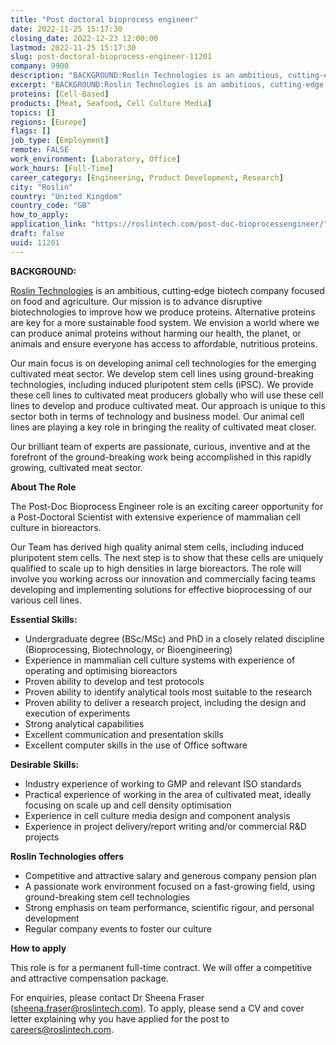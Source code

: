 ```yaml
---
title: "Post doctoral bioprocess engineer"
date: 2022-11-25 15:17:30
closing_date: 2022-12-23 12:00:00
lastmod: 2022-11-25 15:17:30
slug: post-doctoral-bioprocess-engineer-11201
company: 9900
description: "BACKGROUND:Roslin Technologies is an ambitious, cutting‐edge biotech company focused on food and agriculture. Our mission is to advance disruptive biotechnologies to improve how we produce proteins. Alternative proteins are key for a more sustainable food system. We envision a world where we can produce animal proteins without harming our health, the planet, or animals and ensure everyone has access to affordable, nutritious proteins."
excerpt: "BACKGROUND:Roslin Technologies is an ambitious, cutting‐edge biotech company focused on food and agriculture. Our mission is to advance disruptive biotechnologies to improve how we produce proteins. Alternative proteins are key for a more sustainable food system. We envision a world where we can produce animal proteins without harming our health, the planet, or animals and ensure everyone has access to affordable, nutritious proteins."
proteins: [Cell-Based]
products: [Meat, Seafood, Cell Culture Media]
topics: []
regions: [Europe]
flags: []
job_type: [Employment]
remote: FALSE
work_environment: [Laboratory, Office]
work_hours: [Full-Time]
career_category: [Engineering, Product Development, Research]
city: "Roslin"
country: "United Kingdom"
country_code: "GB"
how_to_apply: 
application_link: "https://roslintech.com/post-doc-bioprocessengineer/"
draft: false
uuid: 11201
---
```

**BACKGROUND:**

[Roslin Technologies](https://roslintech.com/) is an ambitious,
cutting‐edge biotech company focused on food and agriculture. Our
mission is to advance disruptive biotechnologies to improve how we
produce proteins. Alternative proteins are key for a more sustainable
food system. We envision a world where we can produce animal proteins
without harming our health, the planet, or animals and ensure everyone
has access to affordable, nutritious proteins.

Our main focus is on developing animal cell technologies for the
emerging cultivated meat sector. We develop stem cell lines using
ground-breaking technologies, including induced pluripotent stem cells
(iPSC). We provide these cell lines to cultivated meat producers
globally who will use these cell lines to develop and produce cultivated
meat. Our approach is unique to this sector both in terms of technology
and business model. Our animal cell lines are playing a key role in
bringing the reality of cultivated meat closer.

Our brilliant team of experts are passionate, curious, inventive and at
the forefront of the ground-breaking work being accomplished in this
rapidly growing, cultivated meat sector.

**About The Role**

The Post-Doc Bioprocess Engineer role is an exciting career opportunity
for a Post-Doctoral Scientist with extensive experience of mammalian
cell culture in bioreactors.

Our Team has derived high quality animal stem cells, including induced
pluripotent stem cells. The next step is to show that these cells are
uniquely qualified to scale up to high densities in large bioreactors.
The role will involve you working across our innovation and commercially
facing teams developing and implementing solutions for effective
bioprocessing of our various cell lines.

**Essential Skills:**

-   Undergraduate degree (BSc/MSc) and PhD in a closely related
    discipline (Bioprocessing, Biotechnology, or Bioengineering)
-   Experience in mammalian cell culture systems with experience of
    operating and optimising bioreactors
-   Proven ability to develop and test protocols
-   Proven ability to identify analytical tools most suitable to the
    research
-   Proven ability to deliver a research project, including the design
    and execution of experiments
-   Strong analytical capabilities
-   Excellent communication and presentation skills
-   Excellent computer skills in the use of Office software

**Desirable Skills:**

-   Industry experience of working to GMP and relevant ISO standards
-   Practical experience of working in the area of cultivated meat,
    ideally focusing on scale up and cell density optimisation
-   Experience in cell culture media design and component analysis
-   Experience in project delivery/report writing and/or commercial R&D
    projects

**Roslin Technologies offers**

-   Competitive and attractive salary and generous company pension plan
-   A passionate work environment focused on a fast-growing field, using
    ground-breaking stem cell technologies
-   Strong emphasis on team performance, scientific rigour, and personal
    development
-   Regular company events to foster our culture


**How to apply**


This role is for a permanent full-time contract. We will offer a
competitive and attractive compensation package.

For enquiries, please contact Dr Sheena Fraser
([sheena.fraser@roslintech.com)](mailto:sheena.fraser@roslintech.com).
To apply, please send a CV and cover letter explaining why you have
applied for the post to <careers@roslintech.com>.
